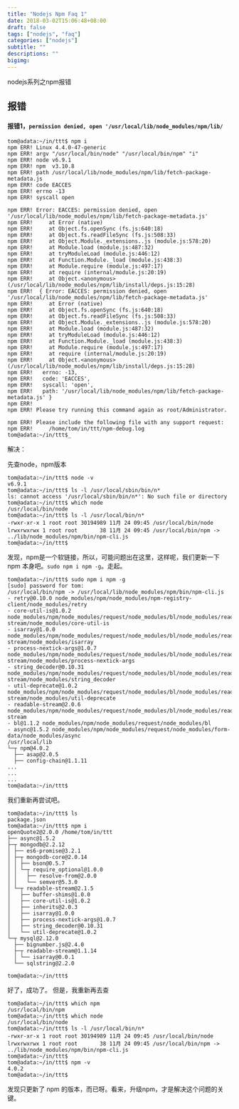 ```yaml
---
title: "Nodejs Npm Faq 1"
date: 2018-03-02T15:06:48+08:00
draft: false
tags: ["nodejs", "faq"]
categories: ["nodejs"]
subtitle: ""
descriptions: ""
bigimg:
---
```


nodejs系列之npm报错

## 报错

#### 报错1，`permission denied, open '/usr/local/lib/node_modules/npm/lib/`

    tom@adata:~/in/ttt$ npm i
    npm ERR! Linux 4.4.0-47-generic
    npm ERR! argv "/usr/local/bin/node" "/usr/local/bin/npm" "i"
    npm ERR! node v6.9.1
    npm ERR! npm  v3.10.8
    npm ERR! path /usr/local/lib/node_modules/npm/lib/fetch-package-metadata.js
    npm ERR! code EACCES
    npm ERR! errno -13
    npm ERR! syscall open

    npm ERR! Error: EACCES: permission denied, open '/usr/local/lib/node_modules/npm/lib/fetch-package-metadata.js'
    npm ERR!     at Error (native)
    npm ERR!     at Object.fs.openSync (fs.js:640:18)
    npm ERR!     at Object.fs.readFileSync (fs.js:508:33)
    npm ERR!     at Object.Module._extensions..js (module.js:578:20)
    npm ERR!     at Module.load (module.js:487:32)
    npm ERR!     at tryModuleLoad (module.js:446:12)
    npm ERR!     at Function.Module._load (module.js:438:3)
    npm ERR!     at Module.require (module.js:497:17)
    npm ERR!     at require (internal/module.js:20:19)
    npm ERR!     at Object.<anonymous> (/usr/local/lib/node_modules/npm/lib/install/deps.js:15:28)
    npm ERR!  { Error: EACCES: permission denied, open '/usr/local/lib/node_modules/npm/lib/fetch-package-metadata.js'
    npm ERR!     at Error (native)
    npm ERR!     at Object.fs.openSync (fs.js:640:18)
    npm ERR!     at Object.fs.readFileSync (fs.js:508:33)
    npm ERR!     at Object.Module._extensions..js (module.js:578:20)
    npm ERR!     at Module.load (module.js:487:32)
    npm ERR!     at tryModuleLoad (module.js:446:12)
    npm ERR!     at Function.Module._load (module.js:438:3)
    npm ERR!     at Module.require (module.js:497:17)
    npm ERR!     at require (internal/module.js:20:19)
    npm ERR!     at Object.<anonymous> (/usr/local/lib/node_modules/npm/lib/install/deps.js:15:28)
    npm ERR!   errno: -13,
    npm ERR!   code: 'EACCES',
    npm ERR!   syscall: 'open',
    npm ERR!   path: '/usr/local/lib/node_modules/npm/lib/fetch-package-metadata.js' }
    npm ERR!
    npm ERR! Please try running this command again as root/Administrator.

    npm ERR! Please include the following file with any support request:
    npm ERR!     /home/tom/in/ttt/npm-debug.log
    tom@adata:~/in/ttt$_

解决：

先查node，npm版本

    tom@adata:~/in/ttt$ node -v
    v6.9.1
    tom@adata:~/in/ttt$ ls -l /usr/local/sbin/bin/n*
    ls: cannot access '/usr/local/sbin/bin/n*': No such file or directory
    tom@adata:~/in/ttt$ which node
    /usr/local/bin/node
    tom@adata:~/in/ttt$ ls -l /usr/local/bin/n*
    -rwxr-xr-x 1 root root 30194989 11月 24 09:45 /usr/local/bin/node
    lrwxrwxrwx 1 root root       38 11月 24 09:45 /usr/local/bin/npm -> ../lib/node_modules/npm/bin/npm-cli.js
    tom@adata:~/in/ttt$

发现，npm是一个软链接，所以，可能问题出在这里，这样呢，我们更新一下 npm 本身吧。`sudo npm i npm -g`。走起。

    tom@adata:~/in/ttt$ sudo npm i npm -g
    [sudo] password for tom:
    /usr/local/bin/npm -> /usr/local/lib/node_modules/npm/bin/npm-cli.js
    - retry@0.10.0 node_modules/npm/node_modules/npm-registry-client/node_modules/retry
    - core-util-is@1.0.2 node_modules/npm/node_modules/request/node_modules/bl/node_modules/readable-stream/node_modules/core-util-is
    - isarray@1.0.0 node_modules/npm/node_modules/request/node_modules/bl/node_modules/readable-stream/node_modules/isarray
    - process-nextick-args@1.0.7 node_modules/npm/node_modules/request/node_modules/bl/node_modules/readable-stream/node_modules/process-nextick-args
    - string_decoder@0.10.31 node_modules/npm/node_modules/request/node_modules/bl/node_modules/readable-stream/node_modules/string_decoder
    - util-deprecate@1.0.2 node_modules/npm/node_modules/request/node_modules/bl/node_modules/readable-stream/node_modules/util-deprecate
    - readable-stream@2.0.6 node_modules/npm/node_modules/request/node_modules/bl/node_modules/readable-stream
    - bl@1.1.2 node_modules/npm/node_modules/request/node_modules/bl
    - async@1.5.2 node_modules/npm/node_modules/request/node_modules/form-data/node_modules/async
    /usr/local/lib
    └─┬ npm@4.0.2
      ├── asap@2.0.5
      ├── config-chain@1.1.11
    ...
    ...
    ...
    tom@adata:~/in/ttt$

我们重新再尝试吧。

    tom@adata:~/in/ttt$ ls
    package.json
    tom@adata:~/in/ttt$ npm i
    openQuote2@2.0.0 /home/tom/in/ttt
    ├── async@1.5.2
    ├─┬ mongodb@2.2.12
    │ ├── es6-promise@3.2.1
    │ ├─┬ mongodb-core@2.0.14
    │ │ ├── bson@0.5.7
    │ │ └─┬ require_optional@1.0.0
    │ │   ├── resolve-from@2.0.0
    │ │   └── semver@5.3.0
    │ └─┬ readable-stream@2.1.5
    │   ├── buffer-shims@1.0.0
    │   ├── core-util-is@1.0.2
    │   ├── inherits@2.0.3
    │   ├── isarray@1.0.0
    │   ├── process-nextick-args@1.0.7
    │   ├── string_decoder@0.10.31
    │   └── util-deprecate@1.0.2
    └─┬ mysql@2.12.0
      ├── bignumber.js@2.4.0
      ├─┬ readable-stream@1.1.14
      │ └── isarray@0.0.1
      └── sqlstring@2.2.0

    tom@adata:~/in/ttt$

好了，成功了。
但是，我重新再去查

    tom@adata:~/in/ttt$ which npm
    /usr/local/bin/npm
    tom@adata:~/in/ttt$ which node
    /usr/local/bin/node
    tom@adata:~/in/ttt$ ls -l /usr/local/bin/n*
    -rwxr-xr-x 1 root root 30194989 11月 24 09:45 /usr/local/bin/node
    lrwxrwxrwx 1 root root       38 11月 24 09:45 /usr/local/bin/npm -> ../lib/node_modules/npm/bin/npm-cli.js
    tom@adata:~/in/ttt$
    tom@adata:~/in/ttt$ npm -v
    4.0.2
    tom@adata:~/in/ttt$

发现只更新了 npm 的版本，而已呀。看来，升级npm，才是解决这个问题的关键。
